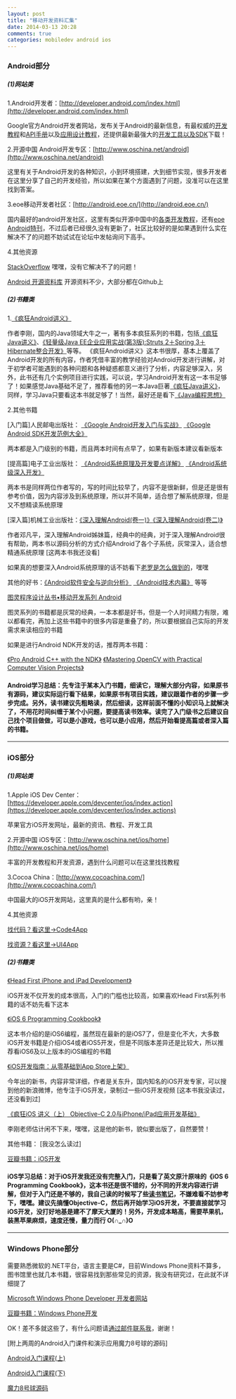 ```yaml
---
layout: post
title: "移动开发资料汇集"
date: 2014-03-13 20:28
comments: true
categories: mobiledev android ios
---
```


### Android部分

##### (1)网站类

1.Android开发者：[http://developer.android.com/index.html](http://developer.android.com/index.html)    

Google官方Android开发者网站，发布关于Android的最新信息，有最权威的[开发教程](http://developer.android.com/training/index.html)和[API手册](http://developer.android.com/guide/components/index.html)以及[应用设计教程](http://developer.android.com/design/index.html)，还提供最新最强大的[开发工具以及SDK](http://developer.android.com/tools/index.html)下载！    

2.开源中国 Android开发专区：[http://www.oschina.net/android](http://www.oschina.net/android)

这里有关于Android开发的各种知识，小到环境搭建，大到细节实现，很多开发者在这里分享了自己的开发经验，所以如果在某个方面遇到了问题，没准可以在这里找到答案。

3.eoe移动开发者社区：[http://android.eoe.cn/](http://android.eoe.cn/)

国内最好的android开发社区，这里有类似开源中国中的[各类开发教程](http://www.eoe.cn/wiki/android.html)，还有[eoe Android特刊](http://www.eoeandroid.com/portal.php?mod=topic&topicid=7)，不过后者已经很久没有更新了，社区比较好的是如果遇到什么实在解决不了的问题不妨试试在论坛中发帖询问下高手。

4.其他资源

[StackOverflow](http://stackoverflow.com/) 嘿嘿，没有它解决不了的问题！

[Android 开源资料库](http://blog.daimajia.com/?page_id=60)  开源资料不少，大部分都在Github上

##### (2)书籍类

1.[《疯狂Android讲义》](http://book.douban.com/subject/6515839/)

作者李刚，国内的Java领域大牛之一，著有多本疯狂系列的书籍，包括[《疯狂Java讲义》](http://book.douban.com/subject/3246499/)、[《轻量级Java EE企业应用实战(第3版):Struts 2＋Spring 3＋Hibernate整合开发》](http://book.douban.com/subject/3333726/)等等。
《疯狂Android讲义》这本书很厚，基本上覆盖了Android开发的所有内容，作者凭借丰富的教学经验对Android开发进行讲解，对于初学者可能遇到的各种问题和各种疑惑都意义进行了分析，内容足够深入，另外，此书还有几个实例项目进行实践，可以说，学习Android开发有这一本书足够了！如果感觉Java基础不足了，推荐看他的另一本Java巨著[《疯狂Java讲义》](http://book.douban.com/subject/6515839/)，同样，学习Java只要看这本书就足够了！当然，最好还是看下[《Java编程思想》](http://book.douban.com/subject/2130190/)


2.其他书籍

[入门篇]人民邮电出版社：
[《Google Android开发入门与实战》](http://book.douban.com/subject/3770255/)
[《Google Android SDK开发范例大全》](http://book.douban.com/subject/3788013/)

两本都是入门级别的书籍，而且两本时间有点早了，如果有新版本建议看新版本

[提高篇]电子工业出版社：
[《Android系统原理及开发要点详解》](http://book.douban.com/subject/4251755/)
[《Android系统级深入开发》](http://book.douban.com/subject/5907455/)

两本书是同样两位作者写的，写的时间比较早了，内容不是很新鲜，但是还是很有参考价值，因为内容涉及到系统原理，所以并不简单，适合想了解系统原理，但是又不想精读系统原理

[深入篇]机械工业出版社：[《深入理解Android(卷一)》](http://book.douban.com/subject/6802440/)[《深入理解Android(卷二)》](http://book.douban.com/subject/11542973/) 
   
作者邓凡平，深入理解Android姊妹篇，经典中的经典，对于深入理解Android很有帮助，两本书以源码分析的方式介绍Android了各个子系统，灰常深入，适合想精通系统原理 [这两本书我还没看]

如果真的想要深入Android系统原理的话不妨看下[老罗是怎么做到的](http://blog.csdn.net/luoshengyang/article/details/8923485)，嘿嘿

其他的好书：[《Android软件安全与逆向分析》](http://book.douban.com/subject/20556210/)
[《Android技术内幕》](http://book.douban.com/subject/6047744/) 等等

[图灵程序设计丛书•移动开发系列 Android](http://www.amazon.cn/s/ref=nb_sb_noss?__mk_zh_CN=%E4%BA%9A%E9%A9%AC%E9%80%8A%E7%BD%91%E7%AB%99&url=search-alias%3Dstripbooks&field-keywords=%E5%9B%BE%E7%81%B5%E7%A8%8B%E5%BA%8F%E8%AE%BE%E8%AE%A1%E4%B8%9B%E4%B9%A6%E2%80%A2%E7%A7%BB%E5%8A%A8%E5%BC%80%E5%8F%91%E7%B3%BB%E5%88%97+android&rh=n%3A658390051%2Ck%3A%E5%9B%BE%E7%81%B5%E7%A8%8B%E5%BA%8F%E8%AE%BE%E8%AE%A1%E4%B8%9B%E4%B9%A6%E2%80%A2%E7%A7%BB%E5%8A%A8%E5%BC%80%E5%8F%91%E7%B3%BB%E5%88%97+android)   

图灵系列的书籍都是灰常的经典，一本本都是好书，但是一个人时间精力有限，难以都看完，再加上这些书籍中的很多内容是重叠了的，所以要根据自己实际的开发需求来读相应的书籍

如果是进行Android NDK开发的话，推荐两本书籍：

[《Pro Android C++ with the NDK》](http://book.douban.com/subject/20285069/) [《Mastering OpenCV with Practical Computer Vision Projects》](http://book.douban.com/subject/20469441/) 

#### Android学习总结：先专注于某本入门书籍，细读它，理解大部分内容，如果原书有源码，建议实际运行看下结果，如果原书有项目实践，建议跟着作者的步骤一步步完成。另外，读书建议先粗略读，然后细读，这样前面不懂的小知识马上就解决了，不用花时间纠缠于某个小问题，要提高读书效率。读完了入门级书之后建议自己找个项目做做，可以是小游戏，也可以是小应用，然后开始看提高篇或者深入篇的书籍。    
     
****

### iOS部分

##### (1)网站类

1.Apple iOS Dev Center：[https://developer.apple.com/devcenter/ios/index.action](https://developer.apple.com/devcenter/ios/index.actions)

苹果官方iOS开发网址，最新的资讯、教程、开发工具

2.开源中国 iOS专区：[http://www.oschina.net/ios/home](http://www.oschina.net/ios/home)

丰富的开发教程和开发资源，遇到什么问题可以在这里找找教程

3.Cocoa China：[http://www.cocoachina.com/](http://www.cocoachina.com/)

中国最大的iOS开发网站，这里真的是什么都有哟，亲！

4.其他资源

[找代码？看这里->Code4App](http://code4app.com/)

[找资源？看这里->UI4App](http://ui4app.com/)

##### (2)书籍类

[《Head First iPhone and iPad Development》](http://book.douban.com/subject/4813265/)

iOS开发不仅开发的成本很高，入门的门槛也比较高，如果喜欢Head First系列书籍的话不妨先看下这本


[《iOS 6 Programming Cookbook》](http://book.douban.com/subject/19953782/)

这本书介绍的是iOS6编程，虽然现在最新的是iOS7了，但是变化不大，大多数iOS开发书籍是介绍iOS4或者iOS5开发，但是不同版本差异还是比较大，所以推荐看iOS6及以上版本的iOS编程的书籍

[《iOS开发指南：从零基础到App Store上架》](http://book.douban.com/subject/24846574/)

今年出的新书，内容非常详细，作者是关东升，国内知名的iOS开发专家，可以搜到他的新浪微博，他专注于iOS开发，录制过一些iOS开发视频  [这本书我没读过，还没看到过]

[《疯狂iOS 讲义（上） Objective-C 2.0与iPhone/iPad应用开发基础》](http://book.douban.com/subject/25767591/)

李刚老师估计闲不下来，嘿嘿，这是他的新书，貌似要出版了，自然要赞！

其他书籍： [我没怎么读过]

[豆瓣书籍：iOS开发](http://book.douban.com/subject_search?search_text=iOS&cat=1001)

#### iOS学习总结：对于iOS开发我还没有完整入门，只是看了英文原汁原味的《iOS 6 Programming Cookbook》，这本书还是很不错的，分不同的开发内容进行讲解，但对于入门还是不够的，我自己读的时候写了些[读书笔记](http://hujiaweiyinger.diandian.com/post/2013-06-04/ios6_list)，不嫌难看不妨参考下，嘿嘿。建议先搞懂Objective-C，然后再开始学习iOS开发，不要直接就学习iOS开发，没打好地基是建不了摩天大厦的！另外，开发成本略高，需要苹果机，装黑苹果麻烦，速度还慢，量力而行 O(∩_∩)O    


**** 

### Windows Phone部分

需要熟悉微软的.NET平台，语言主要是C#，目前Windows Phone资料不算多，图书馆里也就几本书籍，很容易找到那些常见的资源，我没有研究过，在此就不详细提了

[Microsoft Windows Phone Developer 开发者网站](http://developer.windowsphone.com/zh-cn)

[豆瓣书籍：Windows Phone开发](http://book.douban.com/subject_search?search_text=Windows+Phone&cat=1001)

OK！差不多就这些了，有什么问题请[通过邮件联系我](mailto:hujiawei090807@gmail.com)，谢谢！


[附上两周的Android入门课件和演示应用魔力8号球的源码]

[Android入门课程(上)](/files/android01.pdf)

[Android入门课程(下)](/files/android02.pdf)

[魔力8号球源码](/files/magic8.zip)

